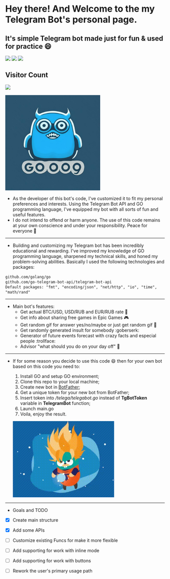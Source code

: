 # Hey there! And Welcome to the my Telegram Bot's personal page.
## It's simple Telegram bot made just for fun &amp; used for practice :smile:
<img src="https://img.shields.io/badge/Made With-Go_v1.19-blue"> <img src="https://img.shields.io/badge/Bot-v0.1.2-yellowgreen"> <a href=https://t.me/dGhlX21vc3RfdG9sZXJhbnRfYm90_bot> <img src="https://img.shields.io/badge/Try_it-now-green"></a>

## Visitor Count
![](https://profile-counter.glitch.me/comr8/count.svg)


<a href="https://t.me/dGhlX21vc3RfdG9sZXJhbnRfYm90_bot">
  <img src="./logo/photo_2023-06-26_21-21-57.jpg" width="300"/>
</a>

  + As the developer of this bot's code, I've customized it to fit my personal preferences and interests. Using the Telegram Bot API and GO programming language, I've equipped my bot with all sorts of fun and useful features.
  +  I do not intend to offend or harm anyone. The use of this code remains at your own conscience and under your responsibility. 
Peace for everyone :blue_heart:
___
 + Building and customizing my Telegram bot has been incredibly educational and rewarding. I've improved my knowledge of GO programming language, sharpened my technical skills, and honed my problem-solving abilities.
Basically I used the following technologies and packages:
```
github.com/golang/go
github.com/go-telegram-bot-api/telegram-bot-api
Default packages: "fmt", "encoding/json", "net/http", "io", "time", "math/rand" 
```
___
  + Main bot's features:
    + Get actual BTC/USD, USD/RUB and EUR/RUB rate :money_with_wings:
    + Get info about sharing free games in Epic Games :video_game:
    + Get random gif for answer yes/no/maybe or just get random gif :cactus:
    + Get randomly generated insult for somebody :goberserk:
    + Generator of future events forecast with crazy facts and especial people :trollface:
    + Advisor "what should you do on your day off" :beers:
___
  + If for some reason you decide to use this code :smile: then for your own bot based on this code you need to:
    1. Install GO and setup GO environment;
    2. Clone this repo to your local machine;
    3. Create new bot in [BotFather](https://t.me/BotFather);
    4. Get a unique token for your new bot from BotFather;
    5. Insert token into */telega/telegabot.go* instead of **TgBotToken** variable in **TelegramBot** function;
    6. Launch main.go
    7. Voila, enjoy the result.

    ![](/logo/gopher-powerful.gif)


___
  + Goals and TODO
- [x] Create main structure
- [x] Add some APIs
- [ ] Customize existing Funcs for make it more flexible
- [ ] Add supporting for work with inline mode
- [ ] Add supporting for work with buttons
- [ ] Rework the user's primary usage path

